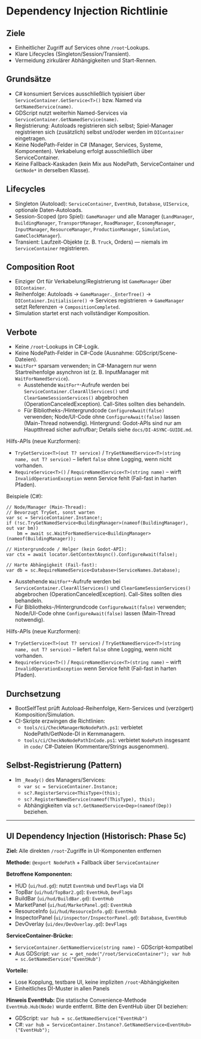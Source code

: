 # Dependency Injection Richtlinie

## Ziele

- Einheitlicher Zugriff auf Services ohne `/root`-Lookups.
- Klare Lifecycles (Singleton/Session/Transient).
- Vermeidung zirkulärer Abhängigkeiten und Start-Rennen.

## Grundsätze

- C# konsumiert Services ausschließlich typisiert über `ServiceContainer.GetService<T>()` bzw. Named via `GetNamedService(name)`.
- GDScript nutzt weiterhin Named-Services via `ServiceContainer.GetNamedService(name)`.
- Registrierung: Autoloads registrieren sich selbst; Spiel-Manager registrieren sich (zusätzlich) selbst und/oder werden im `DIContainer` eingetragen.
- Keine NodePath-Felder in C# (Manager, Services, Systeme, Komponenten). Verkabelung erfolgt ausschließlich über ServiceContainer.
- Keine Fallback-Kaskaden (kein Mix aus NodePath, ServiceContainer und `GetNode*` in derselben Klasse).

## Lifecycles

- Singleton (Autoload): `ServiceContainer`, `EventHub`, `Database`, `UIService`, optionale Daten-Autoloads.
- Session-Scoped (pro Spiel): `GameManager` und alle Manager (`LandManager`, `BuildingManager`, `TransportManager`, `RoadManager`, `EconomyManager`, `InputManager`, `ResourceManager`, `ProductionManager`, `Simulation`, `GameClockManager`).
- Transient: Laufzeit-Objekte (z. B. `Truck`, Orders) — niemals im `ServiceContainer` registrieren.

## Composition Root

- Einziger Ort für Verkabelung/Registrierung ist `GameManager` über `DIContainer`.
- Reihenfolge: Autoloads → `GameManager._EnterTree()` → `DIContainer.Initialisiere()` → Services registrieren → `GameManager` setzt Referenzen → `CompositionCompleted`.
- Simulation startet erst nach vollständiger Komposition.

## Verbote

- Keine `/root`-Lookups in C#-Logik.
- Keine NodePath-Felder in C#-Code (Ausnahme: GDScript/Scene-Dateien).
- `WaitFor*` sparsam verwenden; in C#-Managern nur wenn Startreihenfolge asynchron ist (z. B. InputManager mit `WaitForNamedService`).
  - Ausstehende `WaitFor*`-Aufrufe werden bei `ServiceContainer.ClearAllServices()` und `ClearGameSessionServices()` abgebrochen (OperationCanceledException). Call-Sites sollten dies behandeln.
  - Für Bibliotheks-/Hintergrundcode `ConfigureAwait(false)` verwenden; Node/UI-Code ohne `ConfigureAwait(false)` lassen (Main-Thread notwendig). Hintergrund: Godot-APIs sind nur am Hauptthread sicher aufrufbar; Details siehe `docs/DI-ASYNC-GUIDE.md`.

Hilfs-APIs (neue Kurzformen):
- `TryGetService<T>(out T? service)` / `TryGetNamedService<T>(string name, out T? service)` – liefert `false` ohne Logging, wenn nicht vorhanden.
- `RequireService<T>()` / `RequireNamedService<T>(string name)` – wirft `InvalidOperationException` wenn Service fehlt (Fail-fast in harten Pfaden).

Beispiele (C#):
```
// Node/Manager (Main-Thread):
// Bevorzugt TryGet, sonst warten
var sc = ServiceContainer.Instance!;
if (!sc.TryGetNamedService<BuildingManager>(nameof(BuildingManager), out var bm))
    bm = await sc.WaitForNamedService<BuildingManager>(nameof(BuildingManager));

// Hintergrundcode / Helper (kein Godot-API):
var ctx = await locator.GetContextAsync().ConfigureAwait(false);

// Harte Abhängigkeit (Fail-fast):
var db = sc.RequireNamedService<Database>(ServiceNames.Database);
```
  - Ausstehende `WaitFor*`-Aufrufe werden bei `ServiceContainer.ClearAllServices()` und `ClearGameSessionServices()` abgebrochen (OperationCanceledException). Call-Sites sollten dies behandeln.
  - Für Bibliotheks-/Hintergrundcode `ConfigureAwait(false)` verwenden; Node/UI-Code ohne `ConfigureAwait(false)` lassen (Main-Thread notwendig).

Hilfs-APIs (neue Kurzformen):
- `TryGetService<T>(out T? service)` / `TryGetNamedService<T>(string name, out T? service)` – liefert `false` ohne Logging, wenn nicht vorhanden.
- `RequireService<T>()` / `RequireNamedService<T>(string name)` – wirft `InvalidOperationException` wenn Service fehlt (Fail-fast in harten Pfaden).

## Durchsetzung

- BootSelfTest prüft Autoload-Reihenfolge, Kern-Services und (verzögert) Komposition/Simulation.
- CI-Skripte erzwingen die Richtlinien:
  - `tools/ci/CheckManagerNoNodePath.ps1`: verbietet NodePath/GetNode-DI in Kernmanagern.
  - `tools/ci/CheckNoNodePathInCode.ps1`: verbietet `NodePath` insgesamt in `code/` C#-Dateien (Kommentare/Strings ausgenommen).

## Selbst-Registrierung (Pattern)

- Im `_Ready()` des Managers/Services:
  - `var sc = ServiceContainer.Instance;`
  - `sc?.RegisterService<ThisType>(this);`
  - `sc?.RegisterNamedService(nameof(ThisType), this);`
  - Abhängigkeiten via `sc?.GetNamedService<Dep>(nameof(Dep))` beziehen.

---

## UI Dependency Injection (Historisch: Phase 5c)

**Ziel:** Alle direkten `/root`-Zugriffe in UI-Komponenten entfernen

**Methode:** `@export NodePath` + Fallback über `ServiceContainer`

**Betroffene Komponenten:**
- HUD (`ui/hud.gd`): nutzt `EventHub` und `DevFlags` via DI
- TopBar (`ui/hud/TopBar2.gd`): `EventHub`, `DevFlags`
- BuildBar (`ui/hud/BuildBar.gd`): `EventHub`
- MarketPanel (`ui/hud/MarketPanel.gd`): `EventHub`
- ResourceInfo (`ui/hud/ResourceInfo.gd`): `EventHub`
- InspectorPanel (`ui/inspector/InspectorPanel.gd`): `Database`, `EventHub`
- DevOverlay (`ui/dev/DevOverlay.gd`): `DevFlags`

**ServiceContainer-Brücke:**
- `ServiceContainer.GetNamedService(string name)` - GDScript-kompatibel
- Aus GDScript: `var sc = get_node("/root/ServiceContainer"); var hub = sc.GetNamedService("EventHub")`

**Vorteile:**
- Lose Kopplung, testbare UI, keine impliziten `/root`-Abhängigkeiten
- Einheitliches DI-Muster in allen Panels

**Hinweis EventHub:**
Die statische Convenience-Methode `EventHub.Hub(Node)` wurde entfernt. Bitte den EventHub über DI beziehen:
- GDScript: `var hub = sc.GetNamedService("EventHub")`
- C#: `var hub = ServiceContainer.Instance?.GetNamedService<EventHub>("EventHub");`
